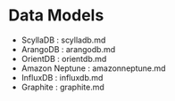 # Data Models
* ScyllaDB : scylladb.md
* ArangoDB : arangodb.md
* OrientDB : orientdb.md
* Amazon Neptune : amazonneptune.md
* InfluxDB : influxdb.md
* Graphite : graphite.md

